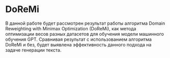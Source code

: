 # DoReMi 
В данной работе будет рассмотрен результат работы алгоритма Domain Reweighting with Minimax Optimization (DoReMi), как метода оптимизации весов разных датасетов для обучения модели машинного обучения GPT. Сравнивая результат с использованием алгоритма DoReMi и без, будет выявлена эффективность данного подхода на задаче генерации текста. 
